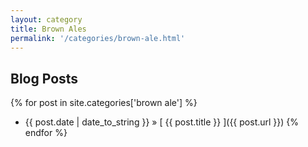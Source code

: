 ```yaml
---
layout: category
title: Brown Ales
permalink: '/categories/brown-ale.html'
---
```


## Blog Posts

{% for post in site.categories['brown ale'] %}
  * {{ post.date | date_to_string }} &raquo; [ {{ post.title }} ]({{ post.url }})
{% endfor %}
